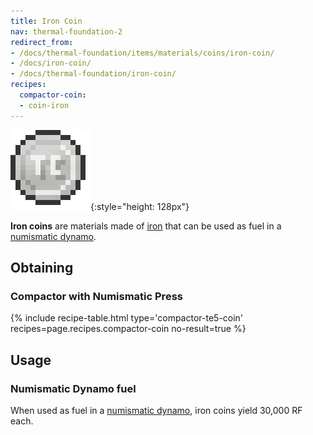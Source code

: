 ```yaml
---
title: Iron Coin
nav: thermal-foundation-2
redirect_from:
- /docs/thermal-foundation/items/materials/coins/iron-coin/
- /docs/iron-coin/
- /docs/thermal-foundation/iron-coin/
recipes:
  compactor-coin:
  - coin-iron
---
```


![Iron coin](/assets/images/thermal-foundation/coin-iron.png){:style="height: 128px"}


**Iron coins** are materials made of
[iron](https://minecraft.gamepedia.com/Iron_Ingot) that can be used as fuel in a
[numismatic dynamo](/docs/thermal-expansion-5/numismatic-dynamo/).


Obtaining
---------

### Compactor with Numismatic Press
{% include recipe-table.html type='compactor-te5-coin' recipes=page.recipes.compactor-coin no-result=true %}


Usage
-----

### Numismatic Dynamo fuel
When used as fuel in a [numismatic dynamo](/docs/thermal-expansion-5/numismatic-dynamo/), iron coins
yield 30,000 RF each.
